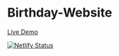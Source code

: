 # Birthday-Website
<a href="https://arnikabday.netlify.app/">Live Demo</a>

[![Netlify Status](https://api.netlify.com/api/v1/badges/c972bbaa-6b6e-4d8e-980d-7713fad013ca/deploy-status)](https://app.netlify.com/sites/arnikabday/deploys)
